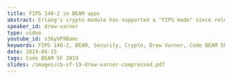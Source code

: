 ```yaml
---
title: FIPS 140-2 in BEAM apps
abstract: Erlang's crypto module has supported a "FIPS mode" since release 20.0. Drew will discuss why you may care about FIPS 140-2 encryption, ways to integrate it into your tests suites and gotchas to compliance. He will discuss how simply putting crypto in FIPS mode is not enough. Learn how dependencies and built-in libraries can sneak non-FIPS crypto into your application. Drew will also cover some general techniques to detect security issues in your code.
speaker_id: drew-varner
type: video
youtube_id: v36yVP9Bamc
keywords: FIPS 140-2, BEAM, Security, Crypto, Drew Varner, Code BEAM SF, Erlang
date: 2019-04-15
tags: Code BEAM SF 2019
slides: /images/cb-sf-19-drew-varner-compressed.pdf
---
```


